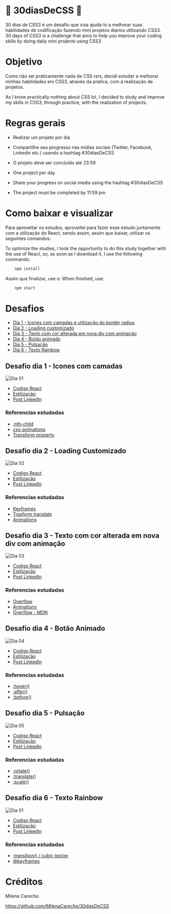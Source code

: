 
# 🚀 30diasDeCSS 🚀

 30 dias de CSS3 é um desafio que visa ajudá-lo a melhorar suas habilidades de codificação fazendo mini projetos diarios utilizando CSS3.
 30 days of CSS3 is a challenge that aims to help you improve your coding skills by doing daily mini projects using CSS3

# Objetivo
 
 Como não sei praticamente nada de CSS rsrs, decidi estudar e melhorar minhas habilidades em CSS3, através da pratica, com a realização de projetos.

 
As I know practically nothing about CSS lol, I decided to study and improve my skills in CSS3, through practice, with the realization of projects.


# Regras gerais

* Realizar um projeto por dia
* Compartilhe seu progresso nas mídias sociais (Twitter, Facebook, Linkedin etc.) usando a hashtag #30diasDeCSS
* O projeto deve ser concluído até 23:59

* One project per day
* Share your progress on social media using the hashtag #30diasDeCSS
* The project must be completed by 11:59 pm


# Como baixar e visualizar

Para aproveitar os estudos, aproveitei para fazer esse estudo juntamente com a utilização do React, sendo assim, assim que baixar, utilizar os seguintes comandos: 

To optimize the studies, I took the opportunity to do this study together with the use of React, so, as soon as I download it, I use the following commands:

```javascript
    npm install
```

Assim que finalizar, use o:
When finished, use:


```javascript
    npm start
```

# Desafios

* [Dia 1 - Icones com camadas e utilização do border radius](#dia01)
* [Dia 2 - Loading customizado](#dia02)
* [Dia 3 - Texto com cor alterada em nova div com animação](#dia03)
* [Dia 4 - Botão animado](#dia04)
* [Dia 5 - Pulsação ](#dia05)
* [Dia 6 - Texto Rainbow](#dia06)


## Desafio dia 1 - Icones com camadas <a name="dia01"></a>
![Dia 01](https://github.com/ravelmello/30DiasCSS/blob/master/desafios/src/pages/dia01/dia01.gif)

* [Codigo React](https://github.com/ravelmello/30DiasCSS/blob/master/desafios/src/pages/dia01/index.js)
* [Estilização](https://github.com/ravelmello/30DiasCSS/blob/master/desafios/src/pages/dia01/styles.css)
* [Post LinkedIn](https://www.linkedin.com/posts/ravel-mello_30diasdecss-css-html-activity-6706731197453635584-OCyC)

### Referencias estudadas
* [:nth-child](https://developer.mozilla.org/pt-BR/docs/Web/CSS/:nth-child)
* [css-animations](https://www.w3schools.com/css/css3_animations.asp)
* [Transform property](https://developer.mozilla.org/pt-BR/docs/Web/CSS/transform)


## Desafio dia 2 - Loading Customizado <a name="dia02"></a>
![Dia 02](https://github.com/ravelmello/30DiasCSS/blob/master/desafios/src/pages/dia02/dia02.gif)

* [Codigo React](https://github.com/ravelmello/30DiasCSS/blob/master/desafios/src/pages/dia02/index.js)
* [Estilização](https://github.com/ravelmello/30DiasCSS/blob/master/desafios/src/pages/dia02/styles.css)
* [Post LinkedIn](https://www.linkedin.com/posts/ravel-mello_30diasdecss-css-html-activity-6707048811388276736-W4M5)

### Referencias estudadas
* [Keyframes](https://developer.mozilla.org/pt-BR/docs/Web/CSS/@keyframes)
* [Trasform translate](https://developer.mozilla.org/pt-BR/docs/Web/CSS/transform-function/translate)
* [Animations](https://www.w3schools.com/css/css3_animations.asp)


## Desafio dia 3 - Texto com cor alterada em nova div com animação <a name="dia03"></a>
![Dia 03](https://github.com/ravelmello/30DiasCSS/blob/master/desafios/src/pages/dia03/dia03.gif)

* [Codigo React](https://github.com/ravelmello/30DiasCSS/blob/master/desafios/src/pages/dia03/index.js)
* [Estilização](https://github.com/ravelmello/30DiasCSS/blob/master/desafios/src/pages/dia03/styles.css)
* [Post LinkedIn](https://www.linkedin.com/posts/ravel-mello_30diasdecss-css-html-activity-6707486636873129984-QzJN)

### Referencias estudadas
* [Overflow](https://www.techonthenet.com/css/properties/overflow.php)
* [Animations](https://www.w3schools.com/css/css3_animations.asp)
* [Overflow - MDN](https://developer.mozilla.org/pt-BR/docs/Web/CSS/overflow)



## Desafio dia 4 - Botão Animado <a name="dia04"></a>
![Dia 04](https://github.com/ravelmello/30DiasCSS/blob/master/desafios/src/pages/dia04/dia04.gif)

* [Codigo React](https://github.com/ravelmello/30DiasCSS/blob/master/desafios/src/pages/dia04/index.js)
* [Estilização](https://github.com/ravelmello/30DiasCSS/blob/master/desafios/src/pages/dia04/styles.css)
* [Post LinkedIn](https://www.linkedin.com/posts/ravel-mello_30diasdecss-css-html-activity-6707841993193623552-Cyjg)

### Referencias estudadas
* [:hover()](https://developer.mozilla.org/pt-BR/docs/Web/CSS/:hover)
* [:after()](https://developer.mozilla.org/pt-BR/docs/Web/CSS/::after)
* [:before()](https://developer.mozilla.org/pt-BR/docs/Web/CSS/::before)




## Desafio dia 5 - Pulsação <a name="dia05"></a>
![Dia 05](https://github.com/ravelmello/30DiasCSS/blob/master/desafios/src/pages/dia05/dia05.gif)

* [Codigo React](https://github.com/ravelmello/30DiasCSS/blob/master/desafios/src/pages/dia05/index.js)
* [Estilização](https://github.com/ravelmello/30DiasCSS/blob/master/desafios/src/pages/dia05/styles.css)
* [Post LinkedIn](https://www.linkedin.com/posts/ravel-mello_30diasdecss-css-html-activity-6709266594960285696-IzEs)

### Referencias estudadas
* [:rotate()](https://developer.mozilla.org/pt-BR/docs/Web/CSS/transform-function/rotate)
* [:translate()](https://developer.mozilla.org/pt-BR/docs/Web/CSS/transform-function/translate)
* [:scale()](https://www.w3schools.com/css/tryit.asp?filename=trycss3_transform_scale2)



## Desafio dia 6 - Texto Rainbow <a name="dia06"></a>
![Dia 01](https://github.com/ravelmello/30DiasCSS/blob/master/desafios/src/pages/dia06/dia06.gif)

* [Codigo React](https://github.com/ravelmello/30DiasCSS/blob/master/desafios/src/pages/dia06/index.js)
* [Estilização](https://github.com/ravelmello/30DiasCSS/blob/master/desafios/src/pages/dia06/styles.css)
* [Post LinkedIn](https://www.linkedin.com/posts/ravel-mello_30diasdecss-css-html-activity-6709636017248342016-lWMK)


### Referencias estudadas
* [:transition() / cubic-bezier](https://developer.mozilla.org/pt-BR/docs/Web/CSS/transition)
* [@keyframes](https://www.w3schools.com/cssref/css3_pr_animation-keyframes.asp)



# Créditos
Milena Carecho

https://github.com/MilenaCarecho/30diasDeCSS
